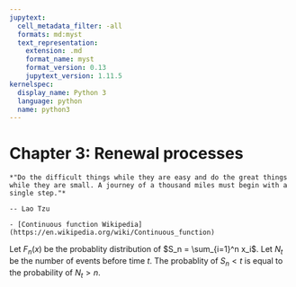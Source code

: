 ```yaml
---
jupytext:
  cell_metadata_filter: -all
  formats: md:myst
  text_representation:
    extension: .md
    format_name: myst
    format_version: 0.13
    jupytext_version: 1.11.5
kernelspec:
  display_name: Python 3
  language: python
  name: python3
---
```


# Chapter 3: Renewal processes

```{epigraph}
*"Do the difficult things while they are easy and do the great things while they are small. A journey of a thousand miles must begin with a single step."*

-- Lao Tzu
```

```{seealso}
- [Continuous function Wikipedia](https://en.wikipedia.org/wiki/Continuous_function)
```

Let $F_n(x)$ be the probablity distribution of $S_n = \sum_{i=1}^n x_i$. Let $N_t$ be the number of events before time $t$. The probablity of $S_{n} < t$ is equal to the probability of $N_t > n$. 
